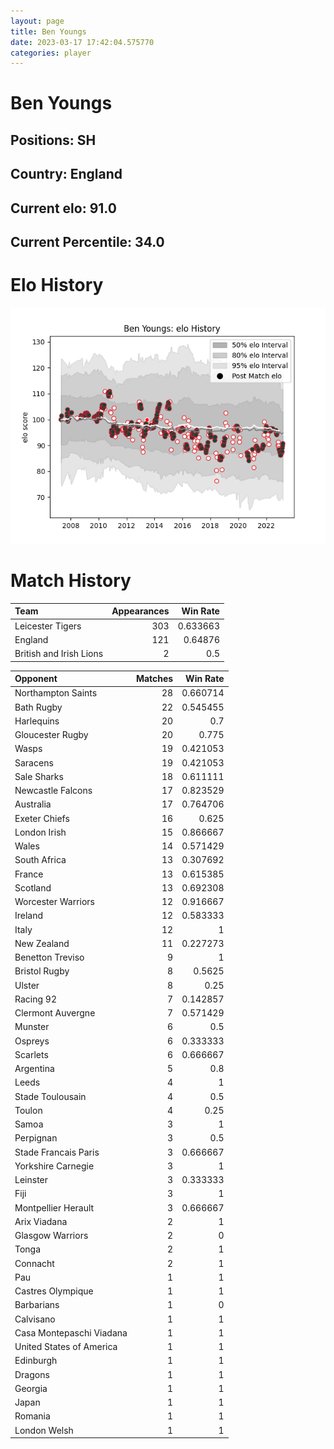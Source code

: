```yaml
---  
layout: page  
title: Ben Youngs  
date: 2023-03-17 17:42:04.575770  
categories: player  
---
```

# Ben Youngs

## Positions: SH

## Country: England

## Current elo: 91.0

## Current Percentile: 34.0

# Elo History


![elo history](history_BenYoungs.png)
# Match History


| Team                    |   Appearances |   Win Rate |
|:------------------------|--------------:|-----------:|
| Leicester Tigers        |           303 |   0.633663 |
| England                 |           121 |   0.64876  |
| British and Irish Lions |             2 |   0.5      |

| Opponent                 |   Matches |   Win Rate |
|:-------------------------|----------:|-----------:|
| Northampton Saints       |        28 |   0.660714 |
| Bath Rugby               |        22 |   0.545455 |
| Harlequins               |        20 |   0.7      |
| Gloucester Rugby         |        20 |   0.775    |
| Wasps                    |        19 |   0.421053 |
| Saracens                 |        19 |   0.421053 |
| Sale Sharks              |        18 |   0.611111 |
| Newcastle Falcons        |        17 |   0.823529 |
| Australia                |        17 |   0.764706 |
| Exeter Chiefs            |        16 |   0.625    |
| London Irish             |        15 |   0.866667 |
| Wales                    |        14 |   0.571429 |
| South Africa             |        13 |   0.307692 |
| France                   |        13 |   0.615385 |
| Scotland                 |        13 |   0.692308 |
| Worcester Warriors       |        12 |   0.916667 |
| Ireland                  |        12 |   0.583333 |
| Italy                    |        12 |   1        |
| New Zealand              |        11 |   0.227273 |
| Benetton Treviso         |         9 |   1        |
| Bristol Rugby            |         8 |   0.5625   |
| Ulster                   |         8 |   0.25     |
| Racing 92                |         7 |   0.142857 |
| Clermont Auvergne        |         7 |   0.571429 |
| Munster                  |         6 |   0.5      |
| Ospreys                  |         6 |   0.333333 |
| Scarlets                 |         6 |   0.666667 |
| Argentina                |         5 |   0.8      |
| Leeds                    |         4 |   1        |
| Stade Toulousain         |         4 |   0.5      |
| Toulon                   |         4 |   0.25     |
| Samoa                    |         3 |   1        |
| Perpignan                |         3 |   0.5      |
| Stade Francais Paris     |         3 |   0.666667 |
| Yorkshire Carnegie       |         3 |   1        |
| Leinster                 |         3 |   0.333333 |
| Fiji                     |         3 |   1        |
| Montpellier Herault      |         3 |   0.666667 |
| Arix Viadana             |         2 |   1        |
| Glasgow Warriors         |         2 |   0        |
| Tonga                    |         2 |   1        |
| Connacht                 |         2 |   1        |
| Pau                      |         1 |   1        |
| Castres Olympique        |         1 |   1        |
| Barbarians               |         1 |   0        |
| Calvisano                |         1 |   1        |
| Casa Montepaschi Viadana |         1 |   1        |
| United States of America |         1 |   1        |
| Edinburgh                |         1 |   1        |
| Dragons                  |         1 |   1        |
| Georgia                  |         1 |   1        |
| Japan                    |         1 |   1        |
| Romania                  |         1 |   1        |
| London Welsh             |         1 |   1        |